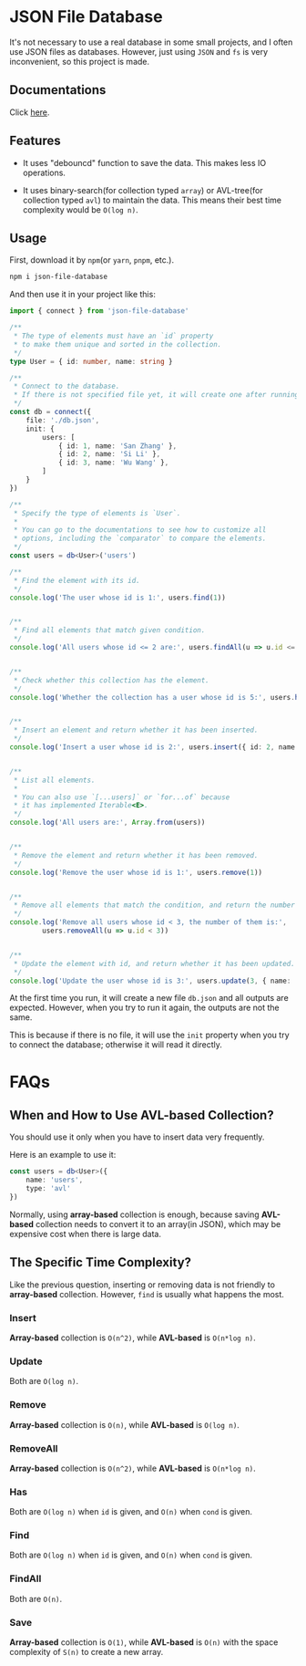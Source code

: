 # JSON File Database

It's not necessary to use a real database in some small projects, and I often use JSON files as databases. However, just using `JSON` and `fs` is very inconvenient, so this project is made.

## Documentations

Click [here](https://kifuan.github.io/json-file-database/modules.html).

## Features

+ It uses "debouncd" function to save the data. This makes less IO operations.

+ It uses binary-search(for collection typed `array`) or AVL-tree(for collection typed `avl`) to maintain the data. This means their best time complexity would be `O(log n)`.

## Usage

First, download it by `npm`(or `yarn`, `pnpm`, etc.).

```bash
npm i json-file-database
```

And then use it in your project like this:

```typescript
import { connect } from 'json-file-database'

/**
 * The type of elements must have an `id` property
 * to make them unique and sorted in the collection.
 */
type User = { id: number, name: string }

/**
 * Connect to the database.
 * If there is not specified file yet, it will create one after running this program.
 */
const db = connect({
    file: './db.json',
    init: {
        users: [
            { id: 1, name: 'San Zhang' },
            { id: 2, name: 'Si Li' },
            { id: 3, name: 'Wu Wang' },
        ]
    }
})

/**
 * Specify the type of elements is `User`.
 * 
 * You can go to the documentations to see how to customize all
 * options, including the `comparator` to compare the elements.
 */
const users = db<User>('users')

/**
 * Find the element with its id.
 */
console.log('The user whose id is 1:', users.find(1))


/**
 * Find all elements that match given condition.
 */
console.log('All users whose id <= 2 are:', users.findAll(u => u.id <= 2))


/**
 * Check whether this collection has the element.
 */
console.log('Whether the collection has a user whose id is 5:', users.has(5))


/**
 * Insert an element and return whether it has been inserted.
 */
console.log('Insert a user whose id is 2:', users.insert({ id: 2, name: 'Liu Zhao' }))


/**
 * List all elements.
 * 
 * You can also use `[...users]` or `for...of` because
 * it has implemented Iterable<E>.
 */
console.log('All users are:', Array.from(users))


/**
 * Remove the element and return whether it has been removed.
 */
console.log('Remove the user whose id is 1:', users.remove(1))


/**
 * Remove all elements that match the condition, and return the number of them.
 */
console.log('Remove all users whose id < 3, the number of them is:',
        users.removeAll(u => u.id < 3)) 


/**
 * Update the element with id, and return whether it has been updated.
 */
console.log('Update the user whose id is 3:', users.update(3, { name: 'Liu Zhao' }))
```

At the first time you run, it will create a new file `db.json` and all outputs are expected. However, when you try to run it again, the outputs are not the same.

This is because if there is no file, it will use the `init` property when you try to connect the database; otherwise it will read it directly.

# FAQs

## When and How to Use AVL-based Collection?

You should use it only when you have to insert data very frequently.

Here is an example to use it:

```typescript
const users = db<User>({
    name: 'users',
    type: 'avl'
})
```

Normally, using **array-based** collection is enough, because saving **AVL-based** collection needs to convert it to an array(in JSON), which may be expensive cost when there is large data.

## The Specific Time Complexity?

Like the previous question, inserting or removing data is not friendly to **array-based** collection. However, `find` is usually what happens the most.

### Insert

**Array-based** collection is `O(n^2)`, while **AVL-based** is `O(n*log n)`.

### Update

Both are `O(log n)`.

### Remove

**Array-based** collection is `O(n)`, while **AVL-based** is `O(log n)`.

### RemoveAll

**Array-based** collection is `O(n^2)`, while **AVL-based** is `O(n*log n)`.

### Has

Both are `O(log n)` when `id` is given, and `O(n)` when `cond` is given.

### Find

Both are `O(log n)` when `id` is given, and `O(n)` when `cond` is given.

### FindAll

Both are `O(n)`.

### Save

**Array-based** collection is `O(1)`, while **AVL-based** is `O(n)` with the space complexity of `S(n)` to create a new array.
